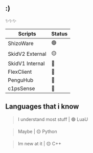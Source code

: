 ## :)

✨✨✨

| Scripts | Status 
| -------- | -------- 
| ShizoWare | 🟢
| SkidV2 External    | 🟡  
| SkidV1 Internal    | 🔴  
| FlexClient | 🔴
| PenguHub  | 🔴
| c1psSense | 🔴

## Languages that i know 

> I understand most stuff | 🟢 LuaU 

> Maybe | 🟡 Python 

> Im new at it | 🟡 C++ 
